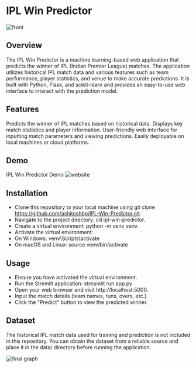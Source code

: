 # IPL Win Predictor
![front](https://github.com/ashitoshbp/IPL-Win-Predictor/assets/107021261/f94c8c99-9b15-4398-9cfd-6ad467c0d1e8)


## Overview
The IPL Win Predictor is a machine learning-based web application that predicts the winner of IPL (Indian Premier League) matches. The application utilizes historical IPL match data and various features such as team performance, player statistics, and venue to make accurate predictions. It is built with Python, Flask, and scikit-learn and provides an easy-to-use web interface to interact with the prediction model.

## Features
Predicts the winner of IPL matches based on historical data.
Displays key match statistics and player information.
User-friendly web interface for inputting match parameters and viewing predictions.
Easily deployable on local machines or cloud platforms.

## Demo
IPL Win Predictor Demo 
![website](https://github.com/ashitoshbp/IPL-Win-Predictor/assets/107021261/d30af2df-91c7-4ca8-b513-c959d54b9899)



## Installation
* Clone this repository to your local machine using git clone https://github.com/ashitoshbp/IPL-Win-Predictor.git.
* Navigate to the project directory: cd ipl-win-predictor.
* Create a virtual environment: python -m venv venv.
* Activate the virtual environment:
* On Windows: venv\Scripts\activate
* On macOS and Linux: source venv/bin/activate


## Usage
* Ensure you have activated the virtual environment.
* Run the Stremlit application: streamlit run app.py
* Open your web browser and visit http://localhost:5000.
* Input the match details (team names, runs, overs, etc.).
* Click the "Predict" button to view the predicted winner.

## Dataset
The historical IPL match data used for training and prediction is not included in this repository. You can obtain the dataset from a reliable source and place it in the data/ directory before running the application.

![final graph](https://github.com/ashitoshbp/IPL-Win-Predictor/assets/107021261/82297a47-4664-4ad4-bedc-8d30fd5722b0)

